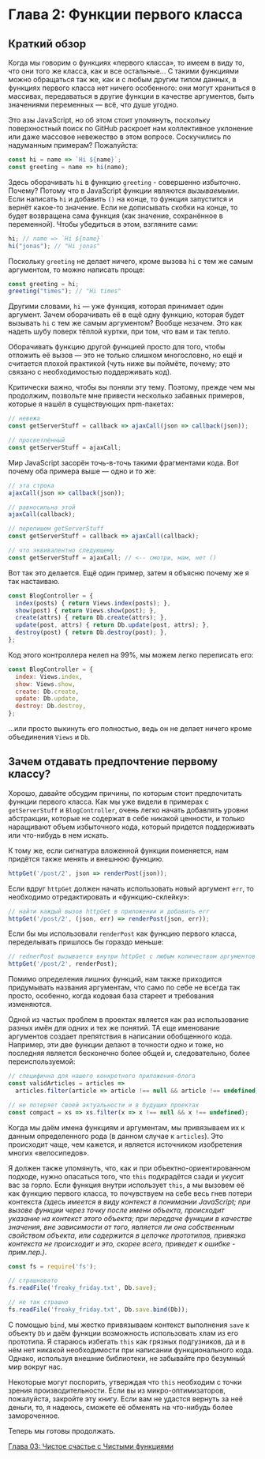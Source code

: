 # Глава 2: Функции первого класса

## Краткий обзор

Когда мы говорим о функциях «первого класса», то имеем в виду то, что они того же класса, как и все остальные... С такими функциями можно обращаться так же, как и с любым другим типом данных, в функциях первого класса нет ничего особенного: они могут храниться в массивах, передаваться в другие функции в качестве аргументов, быть значениями переменных — всё, что душе угодно.

Это азы JavaScript, но об этом стоит упомянуть, поскольку поверхностный поиск по GitHub раскроет нам коллективное уклонение или даже массовое невежество в этом вопросе. Соскучились по надуманным примерам? Пожалуйста:

```js
const hi = name => `Hi ${name}`;
const greeting = name => hi(name);
```

Здесь оборачивать `hi` в функцию `greeting` - совершенно избыточно. Почему? Потому что в JavaScript функции являются *вызываемыми*. Если написать `hi` и добавить `()` на конце, то функция запустится и вернёт какое-то значение. Если не дописывать скобки на конце, то будет возвращена сама функция (как значение, сохранённое в переменной). Чтобы убедиться в этом, взгляните сами:

```js
hi; // name => `Hi ${name}`
hi("jonas"); // "Hi jonas"
```

Поскольку `greeting` не делает ничего, кроме вызова `hi` с тем же самым аргументом, то можно написать проще:

```js
const greeting = hi;
greeting("times"); // "Hi times"
```

Другими словами, `hi` — уже функция, которая принимает один аргумент. Зачем оборачивать её в ещё одну функцию, которая будет вызывать `hi` с тем же самым аргументом? Вообще незачем. Это как надеть шубу поверх тёплой куртки, при том, что вам и так тепло.

Оборачивать функцию другой функцией просто для того, чтобы отложить её вызов — это не только слишком многословно, но ещё и считается плохой практикой (чуть ниже вы поймёте, почему; это связано с необходимостью поддерживать код).

Критически важно, чтобы вы поняли эту тему. Поэтому, прежде чем мы продолжим, позвольте мне привести несколько забавных примеров, которые я нашёл в существующих npm-пакетах:

```js
// невежа
const getServerStuff = callback => ajaxCall(json => callback(json));

// просветлённый
const getServerStuff = ajaxCall;
```

Мир JavaScript засорён точь-в-точь такими фрагментами кода. Вот почему оба примера выше — одно и то же:

```js
// эта строка
ajaxCall(json => callback(json));

// равносильна этой
ajaxCall(callback);

// перепишем getServerStuff
const getServerStuff = callback => ajaxCall(callback);

// что эквивалентно следующему
const getServerStuff = ajaxCall; // <-- смотри, мам, нет ()
```

Вот так это делается. Ещё один пример, затем я объясню почему же я так настаиваю.

```js
const BlogController = {
  index(posts) { return Views.index(posts); },
  show(post) { return Views.show(post); },
  create(attrs) { return Db.create(attrs); },
  update(post, attrs) { return Db.update(post, attrs); },
  destroy(post) { return Db.destroy(post); },
};
```

Код этого контроллера нелеп на 99%, мы можем легко переписать его:

```js
const BlogController = {
  index: Views.index,
  show: Views.show,
  create: Db.create,
  update: Db.update,
  destroy: Db.destroy,
};
```

...или просто выкинуть его полностью, ведь он не делает ничего кроме объединения `Views` и `Db`.

## Зачем отдавать предпочтение первому классу?

Хорошо, давайте обсудим причины, по которым стоит предпочитать функции первого класса. Как мы уже видели в примерах с `getServerStuff` и `BlogController`, очень легко начать добавлять уровни абстракции, которые не содержат в себе никакой ценности, и только наращивают объем избыточного кода, который придется поддерживать или что-нибудь в нем искать.

К тому же, если сигнатура вложенной функции поменяется, нам придётся также менять и внешнюю функцию.

```js
httpGet('/post/2', json => renderPost(json));
```

Если вдруг `httpGet` должен начать использовать новый аргумент `err`, то необходимо отредактировать и «функцию-склейку»:

```js
// найти каждый вызов httpGet в приложении и добавить err
httpGet('/post/2', (json, err) => renderPost(json, err));
```

Если бы мы использовали `renderPost` как функцию первого класса, переделывать пришлось бы гораздо меньше:

```js
// rednerPost вызывается внутри httpGet с любым количеством аргументов
httpGet('/post/2', renderPost);
```
Помимо определения лишних функций, нам также приходится придумывать названия аргументам, что само по себе не всегда так просто, особенно, когда кодовая база стареет и требования изменяются.

Одной из частых проблем в проектах является как раз использование разных имён для одних и тех же понятий. ТА еще именование аргументов создает препятствия в написании обобщенного кода. Например, эти две функции делают в точности одно и тоже, но последняя является бесконечно более общей и, следовательно, более переиспользуемой:

```js
// специфична для нашего конкретного приложения-блога
const validArticles = articles =>
  articles.filter(article => article !== null && article !== undefined),

// не потеряет своей актуальности и в будущих проектах
const compact = xs => xs.filter(x => x !== null && x !== undefined);
```

Когда мы даём имена функциям и аргументам, мы привязываем их к данным определенного рода (в данном случае к `articles`). Это происходит чаще, чем кажется, и является источником изобретения многих «велосипедов». 

Я должен также упомянуть, что, как и при объектно-ориентированном подходе, нужно опасаться того, что `this` подкрадётся сзади и укусит вас за горло. Если функция внутри использует `this`, а мы вызовем её как функцию первого класса, то почувствуем на себе весь гнев потери контекста *(здесь имеется в виду контекст в понимании JavaScript; при вызове функции через точку после имени объекта, происходит указание на контекст этого объекта; при передаче функции в качестве значения, вне зависимости от того, является ли она собственным свойством объекта, или содержится в цепочке прототипов, привязка контекста не происходит и это, скорее всего, приведет к ошибке - прим.пер.)*.

```js
const fs = require('fs');

// страшновато
fs.readFile('freaky_friday.txt', Db.save);

// не так страшно
fs.readFile('freaky_friday.txt', Db.save.bind(Db));

```

С помощью `bind`, мы жестко привязываем контекст выполнения `save` к объекту `Db` и даём функции возможность использовать хлам из его прототипа. Я стараюсь избегать `this` как грязных подгузников, да и в нём нет никакой необходимости при написании функционального кода. Однако, используя внешние библиотеки, не забывайте про безумный мир вокруг нас.

Некоторые могут поспорить, утверждая что `this` необходим с точки зрения производительности. Если вы из микро-оптимизаторов, пожалуйста, закройте эту книгу. Если вам не удастся вернуть за неё деньги, то, я надеюсь, сможете её обменять на что-нибудь более замороченное.

Теперь мы готовы продолжать.

[Глава 03: Чистое счастье с Чистыми функциями](ch3-ru.md)
